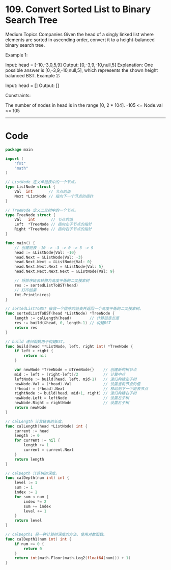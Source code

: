 # 109. Convert Sorted List to Binary Search Tree

Medium
Topics
Companies
Given the head of a singly linked list where elements are sorted in ascending order, convert it to a height-balanced binary search tree.

Example 1:

Input: head = [-10,-3,0,5,9]
Output: [0,-3,9,-10,null,5]
Explanation: One possible answer is [0,-3,9,-10,null,5], which represents the shown height balanced BST.
Example 2:

Input: head = []
Output: []

Constraints:

The number of nodes in head is in the range [0, 2 * 104].
-105 <= Node.val <= 105

---

# Code

```go
package main

import (
	"fmt"
	"math"
)

// ListNode 定义单链表中的一个节点。
type ListNode struct {
	Val  int       // 节点的值
	Next *ListNode // 指向下一个节点的指针
}

// TreeNode 定义二叉树中的一个节点。
type TreeNode struct {
	Val   int       // 节点的值
	Left  *TreeNode // 指向左子节点的指针
	Right *TreeNode // 指向右子节点的指针
}

func main() {
	// 创建链表 -10 -> -3 -> 0 -> 5 -> 9
	head := &ListNode{Val: -10}
	head.Next = &ListNode{Val: -3}
	head.Next.Next = &ListNode{Val: 0}
	head.Next.Next.Next = &ListNode{Val: 5}
	head.Next.Next.Next.Next = &ListNode{Val: 9}

	// 将排序链表转换为高度平衡的二叉搜索树
	res := sortedListToBST(head)
	// 打印结果
	fmt.Println(res)
}

// sortedListToBST 接收一个排序的链表并返回一个高度平衡的二叉搜索树。
func sortedListToBST(head *ListNode) *TreeNode {
	length := calLength(head)        // 计算链表长度
	res := build(&head, 0, length-1) // 构建BST
	return res
}

// build 递归函数用于构建BST。
func build(head **ListNode, left, right int) *TreeNode {
	if left > right {
		return nil
	}

	var newNode *TreeNode = &TreeNode{}    // 创建新的树节点
	mid := left + (right-left)/2           // 计算中点
	leftNode := build(head, left, mid-1)   // 递归构建左子树
	newNode.Val = (*head).Val              // 设置当前节点的值
	(*head) = (*head).Next                 // 移动到下一个链表节点
	rightNode := build(head, mid+1, right) // 递归构建右子树
	newNode.Left = leftNode                // 设置左子树
	newNode.Right = rightNode              // 设置右子树
	return newNode
}

// calLength 计算链表的长度。
func calLength(head *ListNode) int {
	current := head
	length := 0
	for current != nil {
		length += 1
		current = current.Next
	}
	return length
}

// calDepth 计算树的深度。
func calDepth(num int) int {
	level := 1
	sum := 1
	index := 1
	for sum < num {
		index *= 2
		sum += index
		level += 1
	}
	return level
}

// calDepth1 另一种计算树深度的方法，使用对数函数。
func calDepth1(num int) int {
	if num <= 0 {
		return 0
	}
	return int(math.Floor(math.Log2(float64(num))) + 1)
}
```
